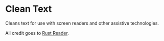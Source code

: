 # Clean Text

Cleans text for use with screen readers and other assistive technologies.

All credit goes to [Rust Reader](https://github.com/Eh2406/rust-reader/tree/master).